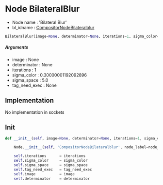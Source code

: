 # Node BilateralBlur

- Node name : 'Bilateral Blur'
- bl_idname : [CompositorNodeBilateralblur](https://docs.blender.org/api/current/bpy.types.CompositorNodeBilateralblur.html)


``` python
BilateralBlur(image=None, determinator=None, iterations=1, sigma_color=0.30000001192092896, sigma_space=5.0, tag_need_exec=None, node_label=None, node_color=None, **kwargs)
```
##### Arguments

- image : None
- determinator : None
- iterations : 1
- sigma_color : 0.30000001192092896
- sigma_space : 5.0
- tag_need_exec : None

## Implementation

No implementation in sockets

## Init

``` python
def __init__(self, image=None, determinator=None, iterations=1, sigma_color=0.30000001192092896, sigma_space=5.0, tag_need_exec=None, node_label=None, node_color=None, **kwargs):

    Node.__init__(self, 'CompositorNodeBilateralblur', node_label=node_label, node_color=node_color, **kwargs)

    self.iterations      = iterations
    self.sigma_color     = sigma_color
    self.sigma_space     = sigma_space
    self.tag_need_exec   = tag_need_exec
    self.image           = image
    self.determinator    = determinator
```
